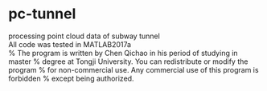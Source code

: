 # pc-tunnel
processing point cloud data of subway tunnel<br>
All code was tested in MATLAB2017a <br>
% The program is written by Chen Qichao in his period of studying in master
% degree at Tongji University. You can redistribute or modify the program
% for non-commercial use. Any commercial use of this program is forbidden
% except being authorized.